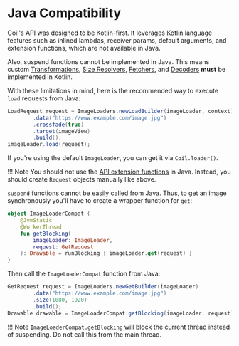 # Java Compatibility

Coil's API was designed to be Kotlin-first. It leverages Kotlin language features such as inlined lambdas, receiver params, default arguments, and extension functions, which are not available in Java.

Also, suspend functions cannot be implemented in Java. This means custom [Transformations](transformations.md), [Size Resolvers](../api/coil-base/coil.size/-size-resolver), [Fetchers](../image_pipeline/#fetchers), and [Decoders](../image_pipeline/#decoders) **must** be implemented in Kotlin.

With these limitations in mind, here is the recommended way to execute `load` requests from Java:

```java
LoadRequest request = ImageLoaders.newLoadBuilder(imageLoader, context)
        .data("https://www.example.com/image.jpg")
        .crossfade(true)
        .target(imageView)
        .build();
imageLoader.load(request);
```

If you're using the default `ImageLoader`, you can get it via `Coil.loader()`.

!!! Note
    You should not use the [API extension functions](../getting_started/#extension-functions) in Java. Instead, you should create `Request` objects manually like above.

`suspend` functions cannot be easily called from Java. Thus, to get an image synchronously you'll have to create a wrapper function for `get`:

```kotlin
object ImageLoaderCompat {
    @JvmStatic
    @WorkerThread
    fun getBlocking(
        imageLoader: ImageLoader,
        request: GetRequest
    ): Drawable = runBlocking { imageLoader.get(request) }
}
```

Then call the `ImageLoaderCompat` function from Java:

```java
GetRequest request = ImageLoaders.newGetBuilder(imageLoader)
        .data("https://www.example.com/image.jpg")
        .size(1080, 1920)
        .build();
Drawable drawable = ImageLoaderCompat.getBlocking(imageLoader, request);
```

!!! Note
    `ImageLoaderCompat.getBlocking` will block the current thread instead of suspending. Do not call this from the main thread.
